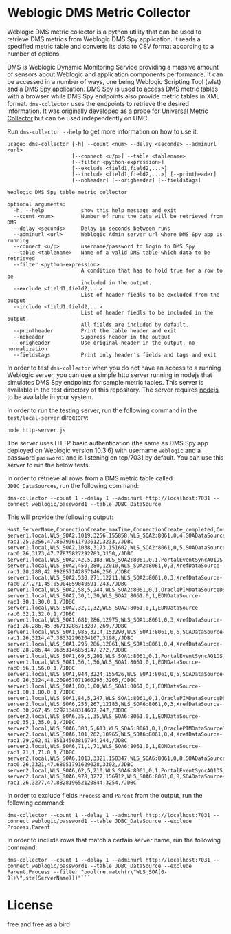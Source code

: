 # Weblogic DMS Metric Collector

Weblogic DMS metric collector is a python utility that can be used to retrieve DMS metrics from Weblogic DMS Spy application. 
It reads a specified metric table and converts its data to CSV format according to a number of options. 

DMS is Weblogic Dynamic Monitoring Service providing a massive amount of sensors about Weblogic and application components performance.
It can be accessed in a number of ways, one being Weblogic Scripting Tool (wlst) and a DMS Spy application. DMS Spy is used to access DMS metric tables with a browser while DMS Spy endpoints also provide metric tables in XML format. ```dms-collector``` uses 
the endpoints to retrieve the desired information. It was originally developed as a probe for [Universal Metric Collector](https://github.com/rstyczynski/umc) but can be used independently on UMC.

Run ```dms-collector --help``` to get more information on how to use it. 

```
usage: dms-collector [-h] --count <num> --delay <seconds> --adminurl <url>
                     [--connect <u/p>] --table <tablename>
                     [--filter <python-expression>]
                     [--exclude <field1,field2,...>]
                     [--include <field1,field2,...>] [--printheader]
                     [--noheader] [--origheader] [--fieldstags]

Weblogic DMS Spy table metric collector

optional arguments:
  -h, --help            show this help message and exit
  --count <num>         Number of runs the data will be retrieved from DMS
  --delay <seconds>     Delay in seconds between runs
  --adminurl <url>      Weblogic Admin server url where DMS Spy app us running
  --connect <u/p>       username/password to login to DMS Spy
  --table <tablename>   Name of a valid DMS table which data to be retrieved
  --filter <python-expression>
                        A condition that has to hold true for a row to be
                        included in the output.
  --exclude <field1,field2,...>
                        List of header fiedls to be excluded from the output
  --include <field1,field2,...>
                        List of header fiedls to be included in the output.
                        All fields are included by default.
  --printheader         Print the table header and exit
  --noheader            Suppress header in the output
  --origheader          Use original header in the output, no normalization
  --fieldstags          Print only header's fields and tags and exit
```

In order to test ```dms-collector``` when you do not have an access to a running Weblogic server, you can use
a simple http server running in nodejs that simulates DMS Spy endpoints for sample metric tables. 
This server is available in the test directory of this repository. The server requires [nodejs](https://nodejs.org/en/) to be available in your system. 

In order to run the testing server, run the following command in the ```test/local-server``` directory:

```
node http-server.js 
```

The server uses HTTP basic authentication (the same as DMS Spy app deployed on Weblogic version 10.3.6) with username ```weblogic``` and a password ```password1``` and is listening on tcp/7031 by default. You can use this server to run the below tests.

In order to retrieve all rows from a DMS metric table called ```JDBC_DataSources```, run the following command:

```
dms-collector --count 1 --delay 1 --adminurl http://localhost:7031 --connect weblogic/password1 --table JDBC_DataSource
```
This will provide the following output:

```
Host,ServerName,ConnectionCreate_maxTime,ConnectionCreate_completed,ConnectionCreate_time,Process,ConnectionCreate_active,ConnectionCreate_maxActive,Name,ConnectionCreate_minTime,ConnectionOpenCount_count,ConnectionCreate_avg,ConnectionCloseCount_count,Parent
server1.local,WLS_SOA2,1019,3256,155858,WLS_SOA2:8061,0,4,SOADataSource-rac1,25,3256,47.86793611793612,3233,/JDBC
server1.local,WLS_SOA2,1038,3173,151602,WLS_SOA2:8061,0,5,SOADataSource-rac0,26,3173,47.77875827292783,3150,/JDBC
server1.local,WLS_SOA2,42,5,183,WLS_SOA2:8061,0,1,PortalEventSyncAQ1DS,33,5,36.6,0,/JDBC
server1.local,WLS_SOA2,450,280,12010,WLS_SOA2:8061,0,3,XrefDataSource-rac1,28,280,42.892857142857146,256,/JDBC
server1.local,WLS_SOA2,530,271,12211,WLS_SOA2:8061,0,3,XrefDataSource-rac0,27,271,45.05904059040591,243,/JDBC
server1.local,WLS_SOA2,58,5,244,WLS_SOA2:8061,0,1,OraclePIMDataSourceDS,40,5,48.8,0,/JDBC
server1.local,WLS_SOA2,30,1,30,WLS_SOA2:8061,0,1,EDNDataSource-rac1,30,1,30.0,1,/JDBC
server1.local,WLS_SOA2,32,1,32,WLS_SOA2:8061,0,1,EDNDataSource-rac0,32,1,32.0,1,/JDBC
server1.local,WLS_SOA1,681,286,12975,WLS_SOA1:8061,0,3,XrefDataSource-rac1,26,286,45.36713286713287,269,/JDBC
server1.local,WLS_SOA1,985,3214,152290,WLS_SOA1:8061,0,6,SOADataSource-rac1,26,3214,47.38332296204107,3198,/JDBC
server1.local,WLS_SOA1,295,286,12861,WLS_SOA1:8061,0,4,XrefDataSource-rac0,28,286,44.96853146853147,272,/JDBC
server1.local,WLS_SOA1,69,5,201,WLS_SOA1:8061,0,1,PortalEventSyncAQ1DS,32,5,40.2,0,/JDBC
server1.local,WLS_SOA1,56,1,56,WLS_SOA1:8061,0,1,EDNDataSource-rac0,56,1,56.0,1,/JDBC
server1.local,WLS_SOA1,944,3224,155426,WLS_SOA1:8061,0,5,SOADataSource-rac0,26,3224,48.209057071960295,3205,/JDBC
server1.local,WLS_SOA1,80,1,80,WLS_SOA1:8061,0,1,EDNDataSource-rac1,80,1,80.0,1,/JDBC
server1.local,WLS_SOA1,84,5,247,WLS_SOA1:8061,0,1,OraclePIMDataSourceDS,38,5,49.4,0,/JDBC
server2.local,WLS_SOA6,255,267,12183,WLS_SOA6:8061,0,3,XrefDataSource-rac0,30,267,45.62921348314607,247,/JDBC
server2.local,WLS_SOA6,35,1,35,WLS_SOA6:8061,0,1,EDNDataSource-rac0,35,1,35.0,1,/JDBC
server2.local,WLS_SOA6,383,5,613,WLS_SOA6:8061,0,1,OraclePIMDataSourceDS,33,5,122.6,0,/JDBC
server2.local,WLS_SOA6,101,262,10965,WLS_SOA6:8061,0,4,XrefDataSource-rac1,29,262,41.85114503816794,244,/JDBC
server2.local,WLS_SOA6,71,1,71,WLS_SOA6:8061,0,1,EDNDataSource-rac1,71,1,71.0,1,/JDBC
server2.local,WLS_SOA6,1013,3321,158347,WLS_SOA6:8061,0,8,SOADataSource-rac0,26,3321,47.68051791629028,3302,/JDBC
server2.local,WLS_SOA6,62,5,210,WLS_SOA6:8061,0,1,PortalEventSyncAQ1DS,31,5,42.0,0,/JDBC
server2.local,WLS_SOA6,978,3277,156912,WLS_SOA6:8061,0,8,SOADataSource-rac1,26,3277,47.882819652120844,3254,/JDBC 
```
 
In order to exclude fields ```Process``` and ```Parent``` from the output, run the following command:

```
dms-collector --count 1 --delay 1 --adminurl http://localhost:7031 --connect weblogic/password1 --table JDBC_DataSource --exclude Process,Parent
```

In order to include rows that match a certain server name, run the following command:

```
dms-collector --count 1 --delay 1 --adminurl http://localhost:7031 --connect weblogic/password1 --table JDBC_DataSource --exclude Parent,Process --filter "bool(re.match(r\"WLS_SOA[0-9]+\",str(ServerName)))"```
```

# License

free and free as a bird